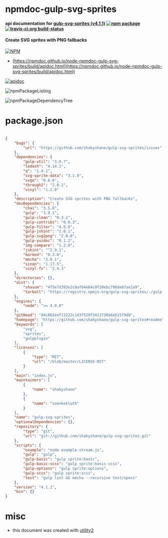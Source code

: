 # npmdoc-gulp-svg-sprites

#### api documentation for  [gulp-svg-sprites (v4.1.1)](https://github.com/shakyshane/gulp-svg-sprites#readme)  [![npm package](https://img.shields.io/npm/v/npmdoc-gulp-svg-sprites.svg?style=flat-square)](https://www.npmjs.org/package/npmdoc-gulp-svg-sprites) [![travis-ci.org build-status](https://api.travis-ci.org/npmdoc/node-npmdoc-gulp-svg-sprites.svg)](https://travis-ci.org/npmdoc/node-npmdoc-gulp-svg-sprites)

#### Create SVG sprites with PNG fallbacks

[![NPM](https://nodei.co/npm/gulp-svg-sprites.png?downloads=true&downloadRank=true&stars=true)](https://www.npmjs.com/package/gulp-svg-sprites)

- [https://npmdoc.github.io/node-npmdoc-gulp-svg-sprites/build/apidoc.html](https://npmdoc.github.io/node-npmdoc-gulp-svg-sprites/build/apidoc.html)

[![apidoc](https://npmdoc.github.io/node-npmdoc-gulp-svg-sprites/build/screenCapture.buildCi.browser.%252Ftmp%252Fbuild%252Fapidoc.html.png)](https://npmdoc.github.io/node-npmdoc-gulp-svg-sprites/build/apidoc.html)

![npmPackageListing](https://npmdoc.github.io/node-npmdoc-gulp-svg-sprites/build/screenCapture.npmPackageListing.svg)

![npmPackageDependencyTree](https://npmdoc.github.io/node-npmdoc-gulp-svg-sprites/build/screenCapture.npmPackageDependencyTree.svg)



# package.json

```json

{
    "bugs": {
        "url": "https://github.com/shakyshane/gulp-svg-sprites/issues"
    },
    "dependencies": {
        "gulp-util": "3.0.7",
        "lodash": "4.14.1",
        "q": "1.4.1",
        "svg-sprite-data": "3.1.0",
        "svgo": "0.6.6",
        "through2": "2.0.1",
        "vinyl": "1.2.0"
    },
    "description": "Create SVG sprites with PNG fallbacks",
    "devDependencies": {
        "chai": "3.5.0",
        "gulp": "3.9.1",
        "gulp-clean": "0.3.2",
        "gulp-contribs": "0.0.3",
        "gulp-filter": "4.0.0",
        "gulp-jshint": "2.0.1",
        "gulp-svg2png": "2.0.0",
        "gulp-yuidoc": "0.1.2",
        "img-compare": "1.2.0",
        "jshint": "^2.9.1",
        "marked": "0.3.6",
        "mocha": "3.0.1",
        "sinon": "1.17.5",
        "vinyl-fs": "2.4.3"
    },
    "directories": {},
    "dist": {
        "shasum": "4f5e7d393e2c0af64e64c0f20ebc798de6fae1a9",
        "tarball": "https://registry.npmjs.org/gulp-svg-sprites/-/gulp-svg-sprites-4.1.1.tgz"
    },
    "engines": {
        "node": ">= 4.0.0"
    },
    "gitHead": "d4c862eef13222c143f529f3413730a6e61579d8",
    "homepage": "https://github.com/shakyshane/gulp-svg-sprites#readme",
    "keywords": [
        "svg",
        "sprites",
        "gulpplugin"
    ],
    "licenses": [
        {
            "type": "MIT",
            "url": "/blob/master/LICENSE-MIT"
        }
    ],
    "main": "index.js",
    "maintainers": [
        {
            "name": "shakyshane"
        },
        {
            "name": "soenkekluth"
        }
    ],
    "name": "gulp-svg-sprites",
    "optionalDependencies": {},
    "repository": {
        "type": "git",
        "url": "git://github.com/shakyshane/gulp-svg-sprites.git"
    },
    "scripts": {
        "example": "node example-stream.js",
        "gulp": "gulp",
        "gulp-basic": "gulp sprite:basic",
        "gulp-basic-scss": "gulp sprite:basic-scss",
        "gulp-options": "gulp sprite:options",
        "gulp-scss": "gulp sprite:scss",
        "test": "gulp lint && mocha --recursive test/specs"
    },
    "version": "4.1.1",
    "bin": {}
}
```



# misc
- this document was created with [utility2](https://github.com/kaizhu256/node-utility2)
